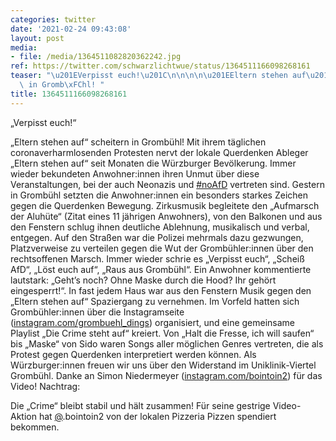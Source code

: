 ```yaml
---
categories: twitter
date: '2021-02-24 09:43:08'
layout: post
media:
- file: /media/1364511082820362242.jpg
ref: https://twitter.com/schwarzlichtwue/status/1364511166098268161
teaser: "\u201EVerpisst euch!\u201C\n\n\n\n\u201EEltern stehen auf\u201C scheitern\
  \ in Gromb\xFChl! "
title: 1364511166098268161
---
```

„Verpisst euch!“



„Eltern stehen auf“ scheitern in Grombühl! 
Mit ihrem täglichen coronaverharmlosenden Protesten nervt der lokale Querdenken Ableger „Eltern stehen auf“ seit Monaten die Würzburger Bevölkerung. Immer wieder bekundeten Anwohner:innen ihren Unmut über diese Veranstaltungen, bei der auch Neonazis und [#noAfD](/t/noafd) vertreten sind.
Gestern in Grombühl setzten die Anwohner:innen ein besonders starkes Zeichen gegen die Querdenken Bewegung. Zirkusmusik begleitete den „Aufmarsch der Aluhüte“ (Zitat eines 11 jährigen Anwohners), von den Balkonen und aus den Fenstern schlug ihnen deutliche Ablehnung, musikalisch und verbal, entgegen. Auf den Straßen war die Polizei mehrmals dazu gezwungen, Platzverweise zu verteilen gegen die Wut der Grombühler:innen über den rechtsoffenen Marsch. Immer wieder schrie es „Verpisst euch“, „Scheiß AfD“, „Löst euch auf“, „Raus aus Grombühl“.
Ein Anwohner kommentierte lautstark: „Geht’s noch? Ohne Maske durch die Hood? Ihr gehört eingesperrt!“. In fast jedem Haus war aus den Fenstern Musik gegen den „Eltern stehen auf“ Spaziergang zu vernehmen.
Im Vorfeld hatten sich Grombühler:innen über die Instagramseite ([instagram.com/grombuehl_dings](https://instagram.com/grombuehl_dings)) organisiert, und eine gemeinsame Playlist „Die Crime steht auf“ kreiert. Von „Halt die Fresse, ich will saufen“ bis „Maske“ von Sido waren Songs aller möglichen Genres vertreten, die als Protest gegen Querdenken interpretiert werden können. Als Würzburger:innen freuen wir uns über den Widerstand im Uniklinik-Viertel Grombühl.
Danke an Simon Niedermeyer ([instagram.com/bointoin2](https://instagram.com/bointoin2)) für das Video!
Nachtrag:



Die „Crime“ bleibt stabil und hält zusammen! Für seine gestrige Video-Aktion hat [@](https://twitter.com/).bointoin2 von der lokalen Pizzeria Pizzen spendiert bekommen.
